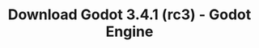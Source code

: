 ---
# Generated by /tools/generators/src/download_archive_generator !!! do not edit by hand !!!
title: 'Download Godot 3.4.1 (rc3) - Godot Engine'
type: 'download/archive'
name: '3.4.1'
flavor: 'rc3'
release_date: '2021-12-15T03:00:00-00:00'
release_notes: 'article/release-candidate-godot-3-4-1-rc-3/'
primaryPlatforms:
  - 'android.apk'
  - 'linux.64'
  - 'macos.universal'
  - 'windows.64'
  - 'linux_server.headless.64'
  - 'web'
  - 'templates'
links:
  android.apk:
    name: 'android.apk'
    title: 'Android'
    caption: 'Universal APK (ARM64 + ARMv7 + x86_64 + x86)'
    tags:
      - 'APK download'
      - 'ARM64/v7'
      - 'x86 (64 & 32 bit)'
    hosts:
      github_builds:
        regular: 'https://github.com/godotengine/godot-builds/releases/download/3.4.1-rc3/Godot_v3.4.1-rc3_android_editor.apk'
        mono: '#'
      github:
        regular: 'https://github.com/godotengine/godot/releases/download/3.4.1-rc3/Godot_v3.4.1-rc3_android_editor.apk'
        mono: '#'
  linux.64:
    name: 'linux.64'
    title: 'Linux'
    caption: 'Standard (x86_64)'
    tags:
      - '64 bit'
    hosts:
      github_builds:
        regular: 'https://github.com/godotengine/godot-builds/releases/download/3.4.1-rc3/Godot_v3.4.1-rc3_x11.64.zip'
        mono: 'https://github.com/godotengine/godot-builds/releases/download/3.4.1-rc3/Godot_v3.4.1-rc3_mono_x11_64.zip'
      github:
        regular: 'https://github.com/godotengine/godot/releases/download/3.4.1-rc3/Godot_v3.4.1-rc3_x11.64.zip'
        mono: 'https://github.com/godotengine/godot/releases/download/3.4.1-rc3/Godot_v3.4.1-rc3_mono_x11_64.zip'
  macos.universal:
    name: 'macos.universal'
    title: 'macOS'
    caption: 'Universal (x86_64 + Apple Silicon)'
    tags:
      - 'Intel/Apple Silicon'
      - '64 bit'
    hosts:
      github_builds:
        regular: 'https://github.com/godotengine/godot-builds/releases/download/3.4.1-rc3/Godot_v3.4.1-rc3_osx.universal.zip'
        mono: 'https://github.com/godotengine/godot-builds/releases/download/3.4.1-rc3/Godot_v3.4.1-rc3_mono_osx.universal.zip'
      github:
        regular: 'https://github.com/godotengine/godot/releases/download/3.4.1-rc3/Godot_v3.4.1-rc3_osx.universal.zip'
        mono: 'https://github.com/godotengine/godot/releases/download/3.4.1-rc3/Godot_v3.4.1-rc3_mono_osx.universal.zip'
  windows.64:
    name: 'windows.64'
    title: 'Windows'
    caption: 'Standard (x86_64)'
    tags:
      - '64 bit'
    hosts:
      github_builds:
        regular: 'https://github.com/godotengine/godot-builds/releases/download/3.4.1-rc3/Godot_v3.4.1-rc3_win64.exe.zip'
        mono: 'https://github.com/godotengine/godot-builds/releases/download/3.4.1-rc3/Godot_v3.4.1-rc3_mono_win64.zip'
      github:
        regular: 'https://github.com/godotengine/godot/releases/download/3.4.1-rc3/Godot_v3.4.1-rc3_win64.exe.zip'
        mono: 'https://github.com/godotengine/godot/releases/download/3.4.1-rc3/Godot_v3.4.1-rc3_mono_win64.zip'
  linux_server.headless.64:
    name: 'linux_server.headless.64'
    title: 'Linux Server'
    caption: 'Headless (x86_64)'
    tags:
      - '64 bit'
      - 'Headless'
    hosts:
      github_builds:
        regular: 'https://github.com/godotengine/godot-builds/releases/download/3.4.1-rc3/Godot_v3.4.1-rc3_linux_headless.64.zip'
        mono: 'https://github.com/godotengine/godot-builds/releases/download/3.4.1-rc3/Godot_v3.4.1-rc3_mono_linux_headless_64.zip'
      github:
        regular: 'https://github.com/godotengine/godot/releases/download/3.4.1-rc3/Godot_v3.4.1-rc3_linux_headless.64.zip'
        mono: 'https://github.com/godotengine/godot/releases/download/3.4.1-rc3/Godot_v3.4.1-rc3_mono_linux_headless_64.zip'
  web:
    name: 'web'
    title: 'Web editor'
    caption: ''
    tags:
      - 'Self-hosted'
      - 'Cross-platform'
    hosts:
      github_builds:
        regular: 'https://github.com/godotengine/godot-builds/releases/download/3.4.1-rc3/Godot_v3.4.1-rc3_web_editor.zip'
        mono: '#'
      github:
        regular: 'https://github.com/godotengine/godot/releases/download/3.4.1-rc3/Godot_v3.4.1-rc3_web_editor.zip'
        mono: '#'
  linux.32:
    name: 'linux.32'
    title: 'Linux'
    caption: 'Standard (x86)'
    tags:
      - '32 bit'
    hosts:
      github_builds:
        regular: 'https://github.com/godotengine/godot-builds/releases/download/3.4.1-rc3/Godot_v3.4.1-rc3_x11.32.zip'
        mono: 'https://github.com/godotengine/godot-builds/releases/download/3.4.1-rc3/Godot_v3.4.1-rc3_mono_x11_32.zip'
      github:
        regular: 'https://github.com/godotengine/godot/releases/download/3.4.1-rc3/Godot_v3.4.1-rc3_x11.32.zip'
        mono: 'https://github.com/godotengine/godot/releases/download/3.4.1-rc3/Godot_v3.4.1-rc3_mono_x11_32.zip'
  windows.32:
    name: 'windows.32'
    title: 'Windows'
    caption: 'Standard (x86)'
    tags:
      - '32 bit'
    hosts:
      github_builds:
        regular: 'https://github.com/godotengine/godot-builds/releases/download/3.4.1-rc3/Godot_v3.4.1-rc3_win32.exe.zip'
        mono: 'https://github.com/godotengine/godot-builds/releases/download/3.4.1-rc3/Godot_v3.4.1-rc3_mono_win32.zip'
      github:
        regular: 'https://github.com/godotengine/godot/releases/download/3.4.1-rc3/Godot_v3.4.1-rc3_win32.exe.zip'
        mono: 'https://github.com/godotengine/godot/releases/download/3.4.1-rc3/Godot_v3.4.1-rc3_mono_win32.zip'
  linux_server.64:
    name: 'linux_server.64'
    title: 'Linux Server'
    caption: 'Standard (x86_64)'
    tags:
      - '64 bit'
    hosts:
      github_builds:
        regular: 'https://github.com/godotengine/godot-builds/releases/download/3.4.1-rc3/Godot_v3.4.1-rc3_linux_server.64.zip'
        mono: 'https://github.com/godotengine/godot-builds/releases/download/3.4.1-rc3/Godot_v3.4.1-rc3_mono_linux_server_64.zip'
      github:
        regular: 'https://github.com/godotengine/godot/releases/download/3.4.1-rc3/Godot_v3.4.1-rc3_linux_server.64.zip'
        mono: 'https://github.com/godotengine/godot/releases/download/3.4.1-rc3/Godot_v3.4.1-rc3_mono_linux_server_64.zip'
  aar_library:
    name: 'aar_library'
    title: 'AAR library'
    caption: ''
    tags:
      - 'Android plugins'
      - 'Java'
      - 'Kotlin'
    hosts:
      github_builds:
        regular: 'https://github.com/godotengine/godot-builds/releases/download/3.4.1-rc3/godot-lib.3.4.1.rc3.release.aar'
        mono: 'https://github.com/godotengine/godot-builds/releases/download/3.4.1-rc3/godot-lib.3.4.1.rc3.mono.release.aar'
      github:
        regular: 'https://github.com/godotengine/godot/releases/download/3.4.1-rc3/godot-lib.3.4.1.rc3.release.aar'
        mono: 'https://github.com/godotengine/godot/releases/download/3.4.1-rc3/godot-lib.3.4.1.rc3.mono.release.aar'
  templates:
    name: 'templates'
    title: 'Export templates'
    caption: ''
    tags:
      - 'Used to export your games to all supported platforms'
    hosts:
      github_builds:
        regular: 'https://github.com/godotengine/godot-builds/releases/download/3.4.1-rc3/Godot_v3.4.1-rc3_export_templates.tpz'
        mono: 'https://github.com/godotengine/godot-builds/releases/download/3.4.1-rc3/Godot_v3.4.1-rc3_mono_export_templates.tpz'
      github:
        regular: 'https://github.com/godotengine/godot/releases/download/3.4.1-rc3/Godot_v3.4.1-rc3_export_templates.tpz'
        mono: 'https://github.com/godotengine/godot/releases/download/3.4.1-rc3/Godot_v3.4.1-rc3_mono_export_templates.tpz'
---